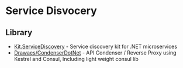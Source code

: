# Service Disvocery

## Library
- [Kit.ServiceDiscovery](https://github.com/Chatham/Kit.ServiceDiscovery) - Service discovery kit for .NET microservices
- [Drawaes/CondenserDotNet](https://github.com/Drawaes/CondenserDotNet) - API Condenser / Reverse Proxy using Kestrel and Consul, Including light weight consul lib

